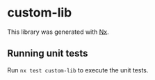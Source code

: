 # custom-lib

This library was generated with [Nx](https://nx.dev).

## Running unit tests

Run `nx test custom-lib` to execute the unit tests.
